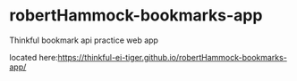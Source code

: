 # robertHammock-bookmarks-app
Thinkful bookmark api practice web app

located here:https://thinkful-ei-tiger.github.io/robertHammock-bookmarks-app/

